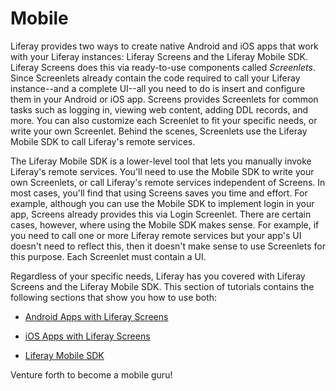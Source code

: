 # Mobile [](id=mobile)

Liferay provides two ways to create native Android and iOS apps that work with 
your Liferay instances: Liferay Screens and the Liferay Mobile SDK. Liferay 
Screens does this via ready-to-use components called *Screenlets*. Since 
Screenlets already contain the code required to call your Liferay instance--and 
a complete UI--all you need to do is insert and configure them in your Android 
or iOS app. Screens provides Screenlets for common tasks such as logging in, 
viewing web content, adding DDL records, and more. You can also customize each 
Screenlet to fit your specific needs, or write your own Screenlet. Behind the 
scenes, Screenlets use the Liferay Mobile SDK to call Liferay's remote services. 

The Liferay Mobile SDK is a lower-level tool that lets you manually invoke 
Liferay's remote services. You'll need to use the Mobile SDK to write your own 
Screenlets, or call Liferay's remote services independent of Screens. In most 
cases, you'll find that using Screens saves you time and effort. For example, 
although you can use the Mobile SDK to implement login in your app, Screens 
already provides this via Login Screenlet. There are certain cases, however, 
where using the Mobile SDK makes sense. For example, if you need to call one or 
more Liferay remote services but your app's UI doesn't need to reflect this, 
then it doesn't make sense to use Screenlets for this purpose. Each Screenlet 
must contain a UI. 

Regardless of your specific needs, Liferay has you covered with Liferay Screens 
and the Liferay Mobile SDK. This section of tutorials contains the following 
sections that show you how to use both:

- [Android Apps with Liferay Screens](/develop/tutorials/-/knowledge_base/7-0/android-apps-with-liferay-screens)

- [iOS Apps with Liferay Screens](/develop/tutorials/-/knowledge_base/7-0/ios-apps-with-liferay-screens)

- [Liferay Mobile SDK](/develop/tutorials/-/knowledge_base/7-0/mobile-sdk)

Venture forth to become a mobile guru!
